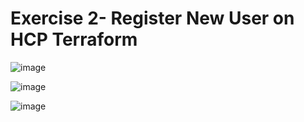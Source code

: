 Exercise 2- Register New User on HCP Terraform
==============================================

![image](https://github.com/f5businessdevelopment/bigipworkshop/assets/13858248/16827506-d0cf-4359-8b6b-904ce12b2559)

![image](https://github.com/f5businessdevelopment/bigipworkshop/assets/13858248/f286b7e4-f525-4716-a10d-9d6143f47660)

![image](https://github.com/f5businessdevelopment/bigipworkshop/assets/13858248/67329155-2d4c-448e-94b4-f079f04f6212)



